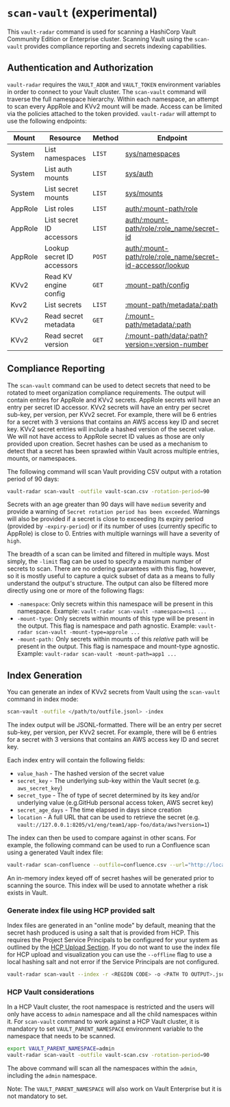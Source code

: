 # `scan-vault` (experimental)

This `vault-radar` command is used for scanning a HashiCorp Vault Community Edition
or Enterprise cluster. Scanning Vault using the `scan-vault` provides compliance reporting and secrets indexing
capabilities.

## Authentication and Authorization
`vault-radar` requires the `VAULT_ADDR` and `VAULT_TOKEN` environment variables in
order to connect to your Vault cluster. The `scan-vault` command will traverse the
full namespace hierarchy. Within each namespace, an attempt to scan every AppRole
and KVv2 mount will be made. Access can be limited via the policies attached to the
token provided. `vault-radar` will attempt to use the following endpoints:

| Mount   | Resource                   | Method | Endpoint |
|---------|----------------------------|--------|------------|
| System  | List namespaces            | `LIST` | [sys/namespaces](https://developer.hashicorp.com/vault/api-docs/system/namespaces#list-namespaces) |
| System  | List auth mounts           | `LIST` | [sys/auth](https://developer.hashicorp.com/vault/api-docs/system/auth#list-auth-methods) |
| System  | List secret mounts         | `LIST` | [sys/mounts](https://developer.hashicorp.com/vault/api-docs/system/mounts#list-mounted-secrets-engines) |
| AppRole | List roles                 | `LIST` |  [auth/:mount-path/role](https://developer.hashicorp.com/vault/api-docs/auth/approle#list-roles) |
| AppRole | List secret ID accessors   | `LIST` | [auth/:mount-path/role/:role_name/secret-id](https://developer.hashicorp.com/vault/api-docs/auth/approle#list-secret-id-accessors) |
| AppRole | Lookup secret ID accessors | `POST` | [auth/:mount-path/role/:role_name/secret-id-accessor/lookup](https://developer.hashicorp.com/vault/api-docs/auth/approle#read-approle-secret-id-accessor) |
| KVv2    | Read KV engine config      | `GET`  | [:mount-path/config](https://developer.hashicorp.com/vault/api-docs/secret/kv/kv-v2#read-kv-engine-configuration) |
| Kvv2    | List secrets               | `LIST` | [:mount-path/metadata/:path](https://developer.hashicorp.com/vault/api-docs/secret/kv/kv-v2#list-secrets) |
| KVv2    | Read secret metadata       | `GET`  | [/:mount-path/metadata/:path](https://developer.hashicorp.com/vault/api-docs/secret/kv/kv-v2#read-secret-metadata) |
| KVv2    | Read secret version        | `GET`  | [/:mount-path/data/:path?version=:version-number](https://developer.hashicorp.com/vault/api-docs/secret/kv/kv-v2#read-secret-version) |

## Compliance Reporting
The `scan-vault` command can be used to detect secrets that need to be rotated to meet organization compliance requirements.
The output will contain entries for AppRole and KVv2 secrets. AppRole secrets will have an entry per secret ID accessor. KVv2
secrets will have an entry per secret sub-key, per version, per KVv2 secret. For example, there will be 6 entries for a
secret with 3 versions that contains an AWS access key ID and secret key. KVv2 secret entries will include a hashed
version of the secret value. We will not have access to AppRole secret ID values as those are only provided upon creation.
Secret hashes can be used as a mechanism to detect that a secret has been sprawled within Vault across multiple entries,
mounts, or namespaces.

The following command will scan Vault providing CSV output with a rotation period of 90 days:

```bash
vault-radar scan-vault -outfile vault-scan.csv -rotation-period=90
```

Secrets with an age greater than 90 days will have `medium` severity and provide a warning of `Secret rotation period has been exceeded`.
Warnings will also be provided if a secret is close to exceeding its expiry period (provided by `-expiry-period`) or if
its number of uses (currently specific to AppRole) is close to 0. Entries with multiple warnings will have a severity of
`high`.

The breadth of a scan can be limited and filtered in multiple ways. Most simply, the `-limit` flag can be used to specify
a maximum number of secrets to scan. There are no ordering guarantees with this flag, however, so it is mostly useful to
capture a quick subset of data as a means to fully understand the output's structure. The output can also be filtered
more directly using one or more of the following flags:

- `-namespace`: Only secrets within this namespace will be present in this namespace. Example: `vault-radar scan-vault -namespace=ns1 ...`
- `-mount-type`: Only secrets within mounts of this type will be present in the output. This flag is namespace and path agnostic. Example: `vault-radar scan-vault -mount-type=approle ...`
- `-mount-path:` Only secrets within mounts of this _relative_ path will be present in the output. This flag is namespace and mount-type agnostic. Example: `vault-radar scan-vault -mount-path=app1 ...`

## Index Generation
You can generate an index of KVv2 secrets from Vault using the `scan-vault` command in index mode:

```bash
scan-vault -outfile </path/to/outfile.jsonl> -index
```

The index output will be JSONL-formatted. There will be an entry per secret sub-key, per version, per KVv2 secret.  For example,
there will be 6 entries for a secret with 3 versions that contains an AWS access key ID and secret key.

Each index entry will contain the following fields:

* `value_hash` - The hashed version of the secret value
* `secret_key` - The underlying sub-key within the Vault secret (e.g. `aws_secret_key`)
* `secret_type` - The of type of secret determined by its key and/or underlying value (e.g.GitHub personal access token, AWS secret key)
* `secret_age_days` - The time elapsed in days since creation
* `location` - A full URL that can be used to retrieve the secret (e.g. `vault://127.0.0.1:8205/v1/eng/team1/app-foo/data/aws?version=1`)

The index can then be used to compare against in other scans. For example, the
following command can be used to run a Confluence scan using a generated Vault index file:

```bash
vault-radar scan-confluence --outfile=confluence.csv --url="http://localhost:8090" --space-key=VRD --index-file=vault.idx
```

An in-memory index keyed off of secret hashes will be generated prior to scanning the source. This index will be used to
annotate whether a risk exists in Vault.

### Generate index file using HCP provided salt
Index files are generated in an "online mode" by default, meaning that the secret hash produced is using a salt that is provided from HCP. This requires the Project Service Principals to be configured for your system as outlined by the [HCP Upload Section](hcp-upload.md). If you do not want to use the index file for HCP upload and visualization you can use the `--offline` flag to use a local hashing salt and not error if the Service Principals are not configured.

```bash
vault-radar scan-vault --index -r <REGION CODE> -o <PATH TO OUTPUT>.jsonl --offline
```

### HCP Vault considerations

In a HCP Vault cluster, the root namespace is restricted and the users will only have access to `admin` namespace and all the child namespaces within it.
For `scan-vault` command to work against a HCP Vault cluster, it is mandatory to set `VAULT_PARENT_NAMESPACE` environment variable to the namespace
that needs to be scanned.

```bash
export VAULT_PARENT_NAMESPACE=admin
vault-radar scan-vault -outfile vault-scan.csv -rotation-period=90
```

The above command will scan all the namespaces within the `admin`, including the `admin` namespace.


Note: The `VAULT_PARENT_NAMESPACE` will also work on Vault Enterprise but it is not mandatory to set.

